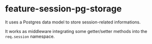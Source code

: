 # feature-session-pg-storage

It uses a Postgres data model to store session-related informations.

It works as middleware integrating some getter/setter methods into the
`req.session` namespace.
